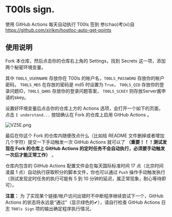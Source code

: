 # T00ls sign.
使用 GitHub Actions 每天自动执行 T00ls 签到
参(chao)考(xi)自 https://github.com/xirikm/hostloc-auto-get-points

## 使用说明

Fork 本仓库，然后点击你的仓库右上角的 Settings，找到 Secrets 这一项，添加两个秘密环境变量。



其中 `T00LS_USERNAME` 存放你在 T00ls 的帐户名，`T00LS_PASSWORD` 存放你的帐户密码， `T00LS_MD5` 在存放的密码是 md5 时设置为 `True`， `T00LS_QID` 存放你的登录问题ID，`T00LS_QANS` 存放你的登录问题答案， `T00LS_SCKEY` 则存放Server酱申请的skey。

设置好环境变量后点击你的仓库上方的 Actions 选项，会打开一个如下的页面，点击 `I understand...` 按钮确认在 Fork 的仓库上启用 GitHub Actions 。

![VZ5E.png](https://img.xirikm.net/images/VZ5E.png)

最后在你这个 Fork 的仓库内随便改点什么（比如给 README 文件删掉或者增加几个字符）提交一下手动触发一次 GitHub Actions 就可以了 **（重要！！！测试发现在 Fork 的仓库上 GitHub Actions 的定时任务不会自动执行，必须要手动触发一次后才能正常工作）** 。

仓库内包含的 GitHub Actions 配置文件会在每天国际标准时间 17 点（北京时间凌晨 1 点）自动执行获取积分的脚本文件，你也可以通过 `Push` 操作手动触发执行（测试发现定时任务的执行可能有 5 到 10 分钟的延迟，属正常现象，耐心等待即可）。

**注意：** 为 了实现某个链接/帐户访问出错时不中断程序继续尝试下一个，GitHub Actions 的状态将永远是“通过”（显示绿色的✔），请自行检查 GitHub Actions 日志 `T00ls Sign` 项的输出确定程序执行情况。
